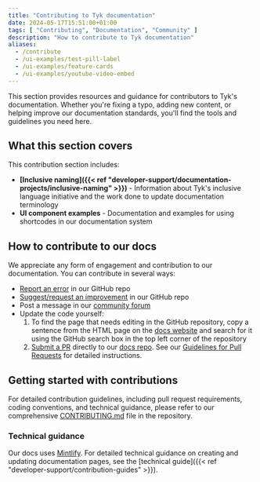 ```yaml
---
title: "Contributing to Tyk documentation"
date: 2024-05-17T15:51:00+01:00
tags: [ "Contributing", "Documentation", "Community" ]
description: "How to contribute to Tyk documentation"
aliases:
  - /contribute
  - /ui-examples/test-pill-label
  - /ui-examples/feature-cards
  - /ui-examples/youtube-video-embed
---
```


This section provides resources and guidance for contributors to Tyk's documentation. Whether you're fixing a typo, adding new content, or helping improve our documentation standards, you'll find the tools and guidelines you need here.

## What this section covers

This contribution section includes:

- **[Inclusive naming]({{< ref "developer-support/documentation-projects/inclusive-naming" >}})** - Information about Tyk's inclusive language initiative and the work done to update documentation terminology
- **UI component examples** - Documentation and examples for using shortcodes in our documentation system

## How to contribute to our docs

We appreciate any form of engagement and contribution to our documentation. You can contribute in several ways:

- [Report an error](https://github.com/TykTechnologies/tyk-docs/issues) in our GitHub repo
- [Suggest/request an improvement](https://github.com/TykTechnologies/tyk-docs/issues) in our GitHub repo
- Post a message in our [community forum](https://community.tyk.io/)
- Update the code yourself:
  1. To find the page that needs editing in the GitHub repository, copy a sentence from the HTML page on the [docs website](https://tyk.io/docs) and search for it using the GitHub search box in the top left corner of the repository
  2. [Submit a PR](https://github.com/TykTechnologies/tyk-docs/pulls) directly to our [docs repo](https://github.com/TykTechnologies/tyk-docs/). See our [Guidelines for Pull Requests](https://github.com/TykTechnologies/tyk-docs/blob/master/CONTRIBUTING.md#guidelines-for-pull-requests) for detailed instructions.

## Getting started with contributions

For detailed contribution guidelines, including pull request requirements, coding conventions, and technical guidance, please refer to our comprehensive [CONTRIBUTING.md](https://github.com/TykTechnologies/tyk-docs/blob/master/CONTRIBUTING.md) file in the repository.

### Technical guidance

Our docs uses [Mintlify](https://mintlify.com/). For detailed technical guidance on creating and updating documentation pages, see the [technical guide]({{< ref "developer-support/contribution-guides" >}}).
